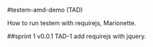 #testem-amd-demo (TAD)

How to run testem with requirejs, Marionette.

##sprint 1 v0.0.1
TAD-1 add requirejs with jquery. 